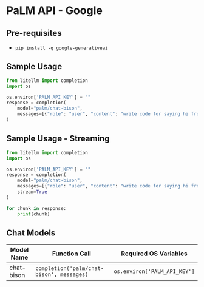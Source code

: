 # PaLM API - Google

## Pre-requisites
* `pip install -q google-generativeai`

## Sample Usage
```python
from litellm import completion
import os

os.environ['PALM_API_KEY'] = ""
response = completion(
    model="palm/chat-bison", 
    messages=[{"role": "user", "content": "write code for saying hi from LiteLLM"}]
)
```

## Sample Usage - Streaming
```python
from litellm import completion
import os

os.environ['PALM_API_KEY'] = ""
response = completion(
    model="palm/chat-bison", 
    messages=[{"role": "user", "content": "write code for saying hi from LiteLLM"}],
    stream=True
)

for chunk in response:
    print(chunk)
```

## Chat Models
| Model Name       | Function Call                        | Required OS Variables    |
|------------------|--------------------------------------|-------------------------|
| chat-bison       | `completion('palm/chat-bison', messages)` | `os.environ['PALM_API_KEY']` |
